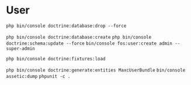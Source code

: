 User
=======
`php bin/console doctrine:database:drop --force`

`php bin/console doctrine:database:create`
`php bin/console doctrine:schema:update --force`
`bin/console fos:user:create admin --super-admin`

`php bin/console doctrine:fixtures:load`

`php bin/console doctrine:generate:entities MaxcUserBundle`
`bin/console assetic:dump`
`phpunit -c .`